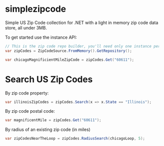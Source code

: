 # simplezipcode
Simple US Zip Code collection for .NET with a light in memory zip code data store, all under 3MB.

To get started use the instance API:

```csharp
// This is the zip code repo builder, you'll need only one instance per app
var zipCodes = ZipCodeSource.FromMemory().GetRepository();

var chicagoMagnificientMileZipCode = zipCodes.Get("60611");
```

# Search US Zip Codes

By zip code property:
```csharp
var illinoisZipCodes = zipCodes.Search(x => x.State == "Illinois");
```

By zip code postal code:
```csharp
var magnificentMile = zipCodes.Get("60611");
```

By radius of an existing zip code (in miles)
```csharp
var zipCodesNearTheLoop = zipCodes.RadiusSearch(chicagoLoop, 5);
```
